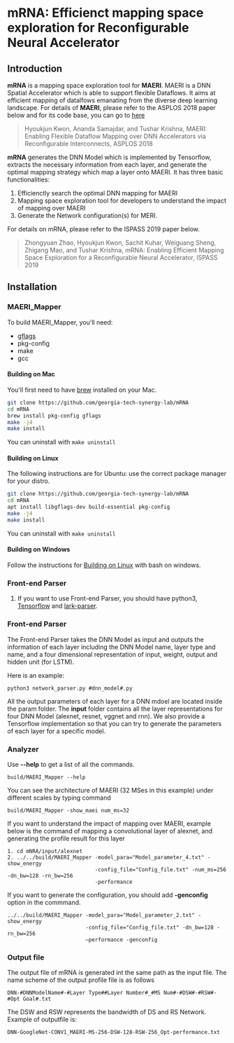 # mRNA: Efficienct mapping space exploration for Reconfigurable Neural Accelerator
## Introduction
**mRNA** is a mapping space exploration tool for **MAERI**. 
MAERI is a DNN Spatial Accelerator which is able to support flexible Dataflows. It aims at efficient mapping of datalfows emanating from the diverse deep learning landscape. For details of **MAERI**, please refer to the ASPLOS 2018 paper below and for its code base, you can go to [here](https://github.com/georgia-tech-synergy-lab/maeri)

>Hyoukjun Kwon, Ananda Samajdar, and Tushar Krishna, MAERI: Enabling Flexible Dataflow Mapping over DNN Accelerators via Reconfigurable Interconnects, ASPLOS 2018

**mRNA** generates the DNN Model which is implemented by Tensorflow, extracts the necessary information from each layer, and generate the optimal mapping strategy which map a layer onto MAERI. It has three basic functionalities:

1. Efficienctly search the optimal DNN mapping for MAERI
2. Mapping space exploration tool for developers to understand the impact of mapping over MAERI
3. Generate the Network configuration(s) for MERI.

For details on mRNA, please refer to the ISPASS 2019 paper below.
>Zhongyuan Zhao, Hyoukjun Kwon, Sachit Kuhar, Weiguang Sheng, Zhigang Mao, and Tushar Krishna, mRNA: Enabling Efficient Mapping Space Exploration for a Reconfigurable Neural
Accelerator, ISPASS 2019

## Installation
### MAERI_Mapper
To build MAERI_Mapper, you'll need:
* [gflags]
* pkg-config
* make
* gcc

#### Building on Mac
You'll first need to have [brew] installed on your Mac.
```bash
git clone https://github.com/georgia-tech-synergy-lab/mRNA
cd mRNA
brew install pkg-config gflags
make -j4
make install
```

You can uninstall with ``make uninstall``

#### Building on Linux
The following instructions are for Ubuntu: use the correct package manager for your distro.
```bash
git clone https://github.com/georgia-tech-synergy-lab/mRNA
cd mRNA
apt install libgflags-dev build-essential pkg-config
make -j4
make install
```

You can uninstall with ``make uninstall``

#### Building on Windows
Follow the instructions for [Building on Linux](#building-on-linux) with bash on windows.


### Front-end Parser
1. If you want to use Front-end Parser, you should have python3, [Tensorflow] and [lark-parser]. 


### Front-end Parser
The Front-end Parser takes the DNN Model as input and outputs the information of each layer including the DNN Model name, layer type and name, and a four dimensional representation of input, weight, output and hidden unit (for LSTM). 

Here is an example:

```
python3 network_parser.py #dnn_model#.py
```
All the output parameters of each layer for a DNN mdoel are located inside the param folder. 
The **input** folder contains all the layer representations for four DNN Model (alexnet, resnet, vggnet and rnn). 
We also provide a Tensorflow implementation so that you can try to generate the parameters of each layer for a specific model.  

### Analyzer

Use **--help** to get a list of all the commands.

```
build/MAERI_Mapper --help

```
You can see the architecture of MAERI (32 MSes in this example) under different scales by typing command

```
build/MAERI_Mapper -show_maei num_ms=32

```

If you want to understand the impact of mapping over MAERI, example below is the command of mapping a convolutional layer of alexnet, and generating the profile result for this layer

```
1. cd mNRA/input/alexnet
2. ../../build/MAERI_Mapper -model_para="Model_parameter_4.txt" -show_energy 
                            -config_file="Config_file.txt" -num_ms=256 -dn_bw=128 -rn_bw=256 
                            -performance
```
If you want to generate the configuration, you should add **-genconfig** option in the commmand.

```
../../build/MAERI_Mapper -model_para="Model_parameter_2.txt" -show_energy 
                         -config_file="Config_file.txt" -dn_bw=128 -rn_bw=256 
                         –performance -genconfig
```

### Output file
The output file of mRNA is generated int the same path as the input file. The name scheme of the output profile file is as follows

```
DNN-#DNNModelName#-#Layer Type##Layer Number#_#MS Num#-#DSW#-#RSW#-#Opt Goal#.txt

```
The DSW and RSW represents the bandwidth of DS and RS Network. Example of outputfile is: 

```
DNN-GoogleNet-CONV1_MAERI-MS-256-DSW-128-RSW-256_Opt-performance.txt

```
[Tensorflow]: https://tensorflow.google.cn/install
[lark-parser]: https://github.com/lark-parser/lark
[gflags]: https://github.com/gflags/gflags
[brew]: https://brew.sh
